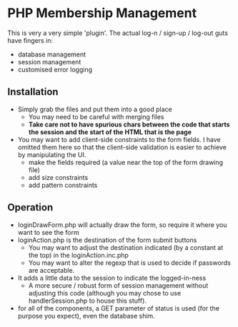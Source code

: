 # PHP Membership Management
This is very a very simple 'plugin'. The actual log-n / sign-up / log-out guts have fingers in:
* database management
* session management
* customised error logging
## Installation
* Simply grab the files and put them into a good place
    * You may need to be careful with merging files
     * **Take care not to have spurious chars between the code that starts the session and the start of the HTML that is the page**
* You may want to add client-side constraints to the form fields. I have omitted them here so that the client-side validation is easier to achieve by manipulating the UI.
    * make the fields required (a value near the top of the form drawing file)
    * add size constraints
    * add pattern constraints
## Operation
* loginDrawForm.php will actually draw the form, so require it where you want to see the form
* loginAction.php is the destination of the form submit buttons
    * You may want to adjust the destination indicated (by a constant at the top) in the loginAction.inc.php
    * You may want to alter the regexp that is used to decide if passwords are acceptable.
* It adds a little data to the session to indicate the logged-in-ness
    * A more secure / robust form of session management without adjusting this code (although you may chose to use handlerSession.php to house this stuff).
* for all of the components, a GET parameter of status is used (for the purpose you expect), even the database shim.
